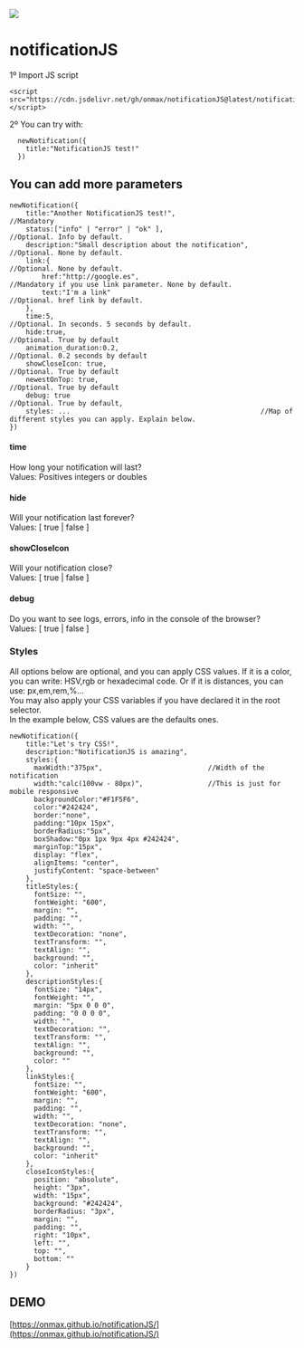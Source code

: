 [![](https://data.jsdelivr.com/v1/package/gh/onmax/notificationJS/badge)](https://www.jsdelivr.com/package/gh/onmax/notificationJS)

# notificationJS
1º Import JS script <br /> 
```
<script src="https://cdn.jsdelivr.net/gh/onmax/notificationJS@latest/notificationJS.min.js"></script>
```
2º You can try with: <br />
```
  newNotification({
    title:"NotificationJS test!"
  })
```

## You can add more parameters
```
newNotification({
    title:"Another NotificationJS test!",                     //Mandatory
    status:["info" | "error" | "ok" ],                        //Optional. Info by default.
    description:"Small description about the notification",   //Optional. None by default.    
    link:{                                                    //Optional. None by default.
        href:"http://google.es",                              //Mandatory if you use link parameter. None by default. 
        text:"I'm a link"                                     //Optional. href link by default.
    },
    time:5,                                                   //Optional. In seconds. 5 seconds by default.
    hide:true,                                                //Optional. True by default
    animation_duration:0.2,                                   //Optional. 0.2 seconds by default
    showCloseIcon: true,                                      //Optional. True by default
    newestOnTop: true,                                        //Optional. True by default
    debug: true                                               //Optional. True by default,
    styles: ...                                               //Map of different styles you can apply. Explain below.
})
```

#### time
How long your notification will last?<br />
Values: Positives integers or doubles


#### hide
Will your notification last forever? <br />
Values: [ true | false ]

#### showCloseIcon
Will your notification close? <br />
Values: [ true | false ]

#### debug
Do you want to see logs, errors, info in the console of the browser? <br />
Values: [ true | false ]

### Styles
All options below are optional, and you can apply CSS values. If it is a color, you can write: HSV,rgb or hexadecimal code. Or if it is distances, you can use: px,em,rem,%... <br />
You may also apply your CSS variables if you have declared it in the root selector.<br />
In the example below, CSS values are the defaults ones.

```
newNotification({
    title:"Let's try CSS!",
    description:"NotificationJS is amazing",
    styles:{
      maxWidth:"375px",                          //Width of the notification      
      width:"calc(100vw - 80px)",                //This is just for mobile responsive                   
      backgroundColor:"#F1F5F6",                
      color:"#242424",                           
      border:"none",                             
      padding:"10px 15px",                         
      borderRadius:"5px",                        
      boxShadow:"0px 1px 9px 4px #242424",                          
      marginTop:"15px",
      display: "flex",
      alignItems: "center",
      justifyContent: "space-between"                       
    },
    titleStyles:{
      fontSize: "",
      fontWeight: "600",
      margin: "",
      padding: "",
      width: "",
      textDecoration: "none",
      textTransform: "",
      textAlign: "",
      background: "",
      color: "inherit"
    },
    descriptionStyles:{
      fontSize: "14px",
      fontWeight: "",
      margin: "5px 0 0 0",
      padding: "0 0 0 0",
      width: "",
      textDecoration: "",
      textTransform: "",
      textAlign: "",
      background: "",
      color: ""
    },
    linkStyles:{
      fontSize: "",
      fontWeight: "600",
      margin: "",
      padding: "",
      width: "",
      textDecoration: "none",
      textTransform: "",
      textAlign: "",
      background: "",
      color: "inherit"
    },
    closeIconStyles:{
      position: "absolute",
      height: "3px",
      width: "15px",
      background: "#242424",
      borderRadius: "3px",
      margin: "",
      padding: "",
      right: "10px",
      left: "",
      top: "",
      bottom: ""
    }    
})
```

## DEMO
[https://onmax.github.io/notificationJS/](https://onmax.github.io/notificationJS/)

